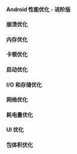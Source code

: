 #### Android 性能优化 - 进阶版

#### 崩溃优化

#### 内存优化

#### 卡顿优化

#### 启动优化

#### I/O 和存储优化

#### 网络优化

#### 耗电量优化

#### UI 优化

#### 包体积优化
